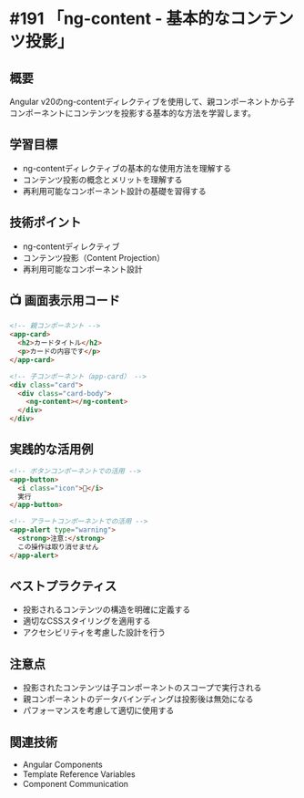 # #191 「ng-content - 基本的なコンテンツ投影」

## 概要
Angular v20のng-contentディレクティブを使用して、親コンポーネントから子コンポーネントにコンテンツを投影する基本的な方法を学習します。

## 学習目標
- ng-contentディレクティブの基本的な使用方法を理解する
- コンテンツ投影の概念とメリットを理解する
- 再利用可能なコンポーネント設計の基礎を習得する

## 技術ポイント
- ng-contentディレクティブ
- コンテンツ投影（Content Projection）
- 再利用可能なコンポーネント設計

## 📺 画面表示用コード

```html
<!-- 親コンポーネント -->
<app-card>
  <h2>カードタイトル</h2>
  <p>カードの内容です</p>
</app-card>
```

```html
<!-- 子コンポーネント（app-card） -->
<div class="card">
  <div class="card-body">
    <ng-content></ng-content>
  </div>
</div>
```

## 実践的な活用例

```html
<!-- ボタンコンポーネントでの活用 -->
<app-button>
  <i class="icon">🚀</i>
  実行
</app-button>
```

```html
<!-- アラートコンポーネントでの活用 -->
<app-alert type="warning">
  <strong>注意:</strong>
  この操作は取り消せません
</app-alert>
```

## ベストプラクティス
- 投影されるコンテンツの構造を明確に定義する
- 適切なCSSスタイリングを適用する
- アクセシビリティを考慮した設計を行う

## 注意点
- 投影されたコンテンツは子コンポーネントのスコープで実行される
- 親コンポーネントのデータバインディングは投影後は無効になる
- パフォーマンスを考慮して適切に使用する

## 関連技術
- Angular Components
- Template Reference Variables
- Component Communication
